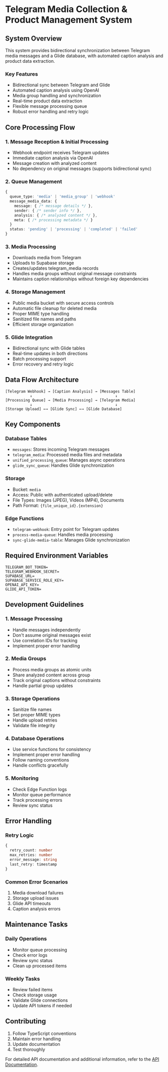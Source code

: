 # Telegram Media Collection & Product Management System

## System Overview

This system provides bidirectional synchronization between Telegram media messages and a Glide database, with automated caption analysis and product data extraction.

### Key Features

- Bidirectional sync between Telegram and Glide
- Automated caption analysis using OpenAI
- Media group handling and synchronization
- Real-time product data extraction
- Flexible message processing queue
- Robust error handling and retry logic

## Core Processing Flow

### 1. Message Reception & Initial Processing
- Webhook endpoint receives Telegram updates
- Immediate caption analysis via OpenAI
- Message creation with analyzed content
- No dependency on original messages (supports bidirectional sync)

### 2. Queue Management
```typescript
{
  queue_type: 'media' | 'media_group' | 'webhook'
  message_media_data: {
    message: { /* message details */ },
    sender: { /* sender info */ },
    analysis: { /* analyzed content */ },
    meta: { /* processing metadata */ }
  }
  status: 'pending' | 'processing' | 'completed' | 'failed'
}
```

### 3. Media Processing
- Downloads media from Telegram
- Uploads to Supabase storage
- Creates/updates telegram_media records
- Handles media groups without original message constraints
- Maintains caption relationships without foreign key dependencies

### 4. Storage Management
- Public media bucket with secure access controls
- Automatic file cleanup for deleted media
- Proper MIME type handling
- Sanitized file names and paths
- Efficient storage organization

### 5. Glide Integration
- Bidirectional sync with Glide tables
- Real-time updates in both directions
- Batch processing support
- Error recovery and retry logic

## Data Flow Architecture

```
[Telegram Webhook] → [Caption Analysis] → [Messages Table]
           ↓                                     ↓
[Processing Queue] → [Media Processing] → [Telegram Media]
           ↓                                     ↓
[Storage Upload] ←→ [Glide Sync] ←→ [Glide Database]
```

## Key Components

### Database Tables
- `messages`: Stores incoming Telegram messages
- `telegram_media`: Processed media files and metadata
- `unified_processing_queue`: Manages async operations
- `glide_sync_queue`: Handles Glide synchronization

### Storage
- Bucket: `media`
- Access: Public with authenticated upload/delete
- File Types: Images (JPEG), Videos (MP4), Documents
- Path Format: `{file_unique_id}.{extension}`

### Edge Functions
- `telegram-webhook`: Entry point for Telegram updates
- `process-media-queue`: Handles media processing
- `sync-glide-media-table`: Manages Glide synchronization

## Required Environment Variables
```
TELEGRAM_BOT_TOKEN=
TELEGRAM_WEBHOOK_SECRET=
SUPABASE_URL=
SUPABASE_SERVICE_ROLE_KEY=
OPENAI_API_KEY=
GLIDE_API_TOKEN=
```

## Development Guidelines

### 1. Message Processing
- Handle messages independently
- Don't assume original messages exist
- Use correlation IDs for tracking
- Implement proper error handling

### 2. Media Groups
- Process media groups as atomic units
- Share analyzed content across group
- Track original captions without constraints
- Handle partial group updates

### 3. Storage Operations
- Sanitize file names
- Set proper MIME types
- Handle upload retries
- Validate file integrity

### 4. Database Operations
- Use service functions for consistency
- Implement proper error handling
- Follow naming conventions
- Handle conflicts gracefully

### 5. Monitoring
- Check Edge Function logs
- Monitor queue performance
- Track processing errors
- Review sync status

## Error Handling

### Retry Logic
```typescript
{
  retry_count: number
  max_retries: number
  error_message: string
  last_retry: timestamp
}
```

### Common Error Scenarios
1. Media download failures
2. Storage upload issues
3. Glide API timeouts
4. Caption analysis errors

## Maintenance Tasks

### Daily Operations
- Monitor queue processing
- Check error logs
- Review sync status
- Clean up processed items

### Weekly Tasks
- Review failed items
- Check storage usage
- Validate Glide connections
- Update API tokens if needed

## Contributing

1. Follow TypeScript conventions
2. Maintain error handling
3. Update documentation
4. Test thoroughly

For detailed API documentation and additional information, refer to the [API Documentation](./API.md).